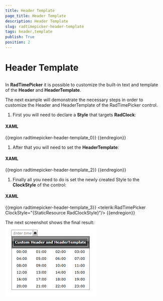 ```yaml
---
title: Header Template
page_title: Header Template
description: Header Template
slug: radtimepicker-header-template
tags: header,template
publish: True
position: 2
---
```


# Header Template



## 

In __RadTimePicker__ it is possible to customize the built-in text and template of the __Header__ and __HeaderTemplate__.
        

The next example will demonstrate the necessary steps in order to customize the Header and HeaderTemplate of the RadTimePicker control.
        

1. First you will need to declare a __Style__ that targets __RadClock__:
            

#### __XAML__

{{region radtimepicker-header-template_0}}
	<Style x:Key="RadClockStyle" TargetType="telerik:RadClock" >
	
	</Style>
	{{endregion}}



1. Next you will need to set the __Header__ property of the newly declared Style:
            

#### __XAML__

{{region radtimepicker-header-template_1}}
	<Style x:Key="RadClockStyle" TargetType="telerik:RadClock" >
		<Setter Property="Header" Value="Custom Header and HeaderTemplate"/>
	</Style>
	{{endregion}}



1. After that you will need to set the __HeaderTemplate__:
            

#### __XAML__

{{region radtimepicker-header-template_2}}
	<Style x:Key="RadClockStyle" TargetType="telerik:RadClock" >
		<Setter Property="Header" Value="Custom Header and HeaderTemplate"/>
		<Setter Property="HeaderTemplate">
			<Setter.Value>
				<DataTemplate>
					<Border BorderBrush="White" BorderThickness="1" Margin="3">
						<TextBlock Text="{Binding}" Margin="5"/>
					</Border>
				</DataTemplate>
			</Setter.Value>
		</Setter>
	</Style>
	{{endregion}}



1. Finally all you need to do is set the newly created Style to the __ClockStyle__ of the control:
            

#### __XAML__

{{region radtimepicker-header-template_3}}
	<telerik:RadTimePicker ClockStyle="{StaticResource RadClockStyle}"/>
	{{endregion}}



The next screenshot shows the final result:
      ![radtimepicker-header-template-1](images/radtimepicker-header-template-1.png)
